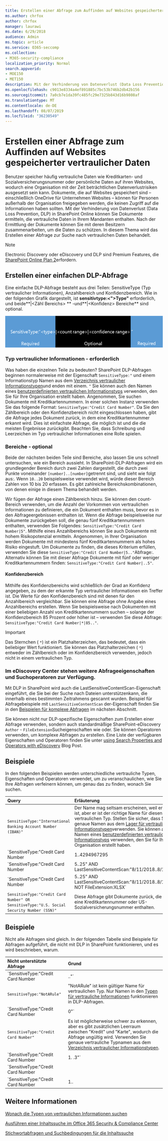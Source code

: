 ```yaml
---
title: Erstellen einer Abfrage zum Auffinden auf Websites gespeicherter vertraulicher Daten
ms.author: chrfox
author: chrfox
manager: laurawi
ms.date: 6/29/2018
audience: Admin
ms.topic: article
ms.service: O365-seccomp
ms.collection:
- M365-security-compliance
localization_priority: Normal
search.appverid:
- MOE150
- MET150
description: Mit der Verhinderung von Datenverlust (Data Loss Prevention, DLP) in SharePoint Online können Sie Dokumente ermitteln, die vertrauliche Daten in Ihrem Mandanten enthalten. Nach der Ermittlung der Dokumente können Sie mit deren Besitzern zusammenarbeiten, um die Daten zu schützen. In diesem Thema wird das Erstellen einer Abfrage zur Suche nach vertraulichen Daten behandelt.
ms.openlocfilehash: c9013e8334a4ef891885c7bc53b746b2db42b156
ms.sourcegitcommit: 7a0cb7e1da39fc485fc29e7325b843d16b9808af
ms.translationtype: MT
ms.contentlocale: de-DE
ms.lasthandoff: 08/07/2019
ms.locfileid: "36230549"
---
```

# <a name="form-a-query-to-find-sensitive-data-stored-on-sites"></a>Erstellen einer Abfrage zum Auffinden auf Websites gespeicherter vertraulicher Daten

Benutzer speicher häufig vertrauliche Daten wie Kreditkarten- und Sozialversicherungsnummer oder persönliche Daten auf ihren Websites, wodurch eine Organisation mit der Zeit beträchtlichen Datenverlustrisiken ausgesetzt sein kann. Dokumente, die auf Websites gespeichert sind – einschließlich OneDrive für Unternehmen Websites – können für Personen außerhalb der Organisation freigegeben werden, die keinen Zugriff auf die Informationen haben sollten. Mit der Verhinderung von Datenverlust (Data Loss Prevention, DLP) in SharePoint Online können Sie Dokumente ermitteln, die vertrauliche Daten in Ihrem Mandanten enthalten. Nach der Ermittlung der Dokumente können Sie mit deren Besitzern zusammenarbeiten, um die Daten zu schützen. In diesem Thema wird das Erstellen einer Abfrage zur Suche nach vertraulichen Daten behandelt.
  
> [!NOTE]
> Electronic Discovery oder eDiscovery und DLP sind Premium Features, die [SharePoint Online Plan 2](https://go.microsoft.com/fwlink/?LinkId=510080)erfordern. 
  
## <a name="forming-a-basic-dlp-query"></a>Erstellen einer einfachen DLP-Abfrage

Eine einfache DLP-Abfrage besteht aus drei Teilen: SensitiveType (Typ vertraulicher Informationen), Anzahlbereich und Konfidenzbereich. Wie in der folgenden Grafik dargestellt, ist **sensitivtype:\<"\>Type"** erforderlich, und beide**|\<Zähl Bereichs\> ** -und**|\<Konfidenz\> Bereiche** sind optional. 
  
![Beispielabfrage unterteilt in Required und optional](media/DLP-query-example-text.png)
  
### <a name="sensitive-type---required"></a>Typ vertraulicher Informationen - erforderlich

Was haben die einzelnen Teile zu bedeuten? SharePoint DLP-Abfragen beginnen normalerweise mit der Eigenschaft `SensitiveType:"` und einem Informationstyp Namen aus dem [Verzeichnis vertraulicher Informationstypen](https://go.microsoft.com/fwlink/?LinkID=509999)und enden mit einem. `"` Sie können auch den Namen eines [benutzerdefinierten vertraulichen Informationstyps](create-a-custom-sensitive-information-type.md) verwenden, den Sie für Ihre Organisation erstellt haben. Angenommen, Sie suchen Dokumente mit Kreditkartennummern. In einer solchen Instanz verwenden Sie das folgende Format: `SensitiveType:"Credit Card Number"`. Da Sie den Zählbereich oder den Konfidenzbereich nicht eingeschlossen haben, gibt die Abfrage jedes Dokument zurück, in dem eine Kreditkartennummer erkannt wird. Dies ist einfachste Abfrage, die möglich ist und die die meisten Ergebnisse zurückgibt. Beachten Sie, dass Schreibung und Leerzeichen im Typ vertraulicher Informationen eine Rolle spielen. 
  
### <a name="ranges---optional"></a>Bereiche - optional

Beide der nächsten beiden Teile sind Bereiche, also lassen Sie uns schnell untersuchen, wie ein Bereich aussieht. In SharePoint-DLP-Abfragen wird ein grundlegender Bereich durch zwei Zahlen dargestellt, die durch zwei Punkte voneinander `[number]..[number]`getrennt sind, und sieht wie folgt aus:. Wenn `10..20` beispielsweise verwendet wird, würde dieser Bereich Zahlen von 10 bis 20 erfassen. Es gibt zahlreiche Bereichskombinationen, von denen einige in diesem Thema behandelt werden. 
  
Wir fügen der Abfrage einen Zählbereich hinzu. Sie können den count-Bereich verwenden, um die Anzahl der Vorkommen von vertraulichen Informationen zu definieren, die ein Dokument enthalten muss, bevor es in den Abfrageergebnissen enthalten ist. Wenn die Abfrage beispielsweise nur Dokumente zurückgeben soll, die genau fünf Kreditkartennummern enthalten, verwenden Sie Folgendes: `SensitiveType:"Credit Card Number|5"`. Mithilfe eines Anzahlbereichs können Sie auch Dokumente mit hohem Risikopotenzial ermitteln. Angenommen, in Ihrer Organisation werden Dokumente mit mindestens fünf Kreditkartennummern als hohes Risiko eingestuft. Um Dokumente zu finden, die dieses Kriterium erfüllen, verwenden Sie diese `SensitiveType:"Credit Card Number|5.."`Abfrage:. Alternativ können Sie mit dieser Abfrage Dokumente mit fünf oder weniger Kreditkartennummern finden: `SensitiveType:"Credit Card Number|..5"`. 
  
#### <a name="confidence-range"></a>Konfidenzbereich

Mithilfe des Konfidenzbereichs wird schließlich der Grad an Konfidenz angegeben, zu dem der erkannte Typ vertraulicher Informationen ein Treffer ist. Die Werte für den Konfidenzbereich sind mit denen für den Anzahlbereich vergleichbar. Sie können eine Abfrage ohne Angabe eines Anzahlbereichs erstellen. Wenn Sie beispielsweise nach Dokumenten mit einer beliebigen Anzahl von Kreditkartennummern suchen – solange der Konfidenzbereich 85 Prozent oder höher ist – verwenden Sie diese Abfrage: `SensitiveType:"Credit Card Number|*|85.."`. 
  
> [!IMPORTANT]
> Das Sternchen ( `*`) ist ein Platzhalterzeichen, das bedeutet, dass ein beliebiger Wert funktioniert. Sie können das Platzhalterzeichen ( `*`) entweder im Zählbereich oder im Konfidenzbereich verwenden, jedoch nicht in einem vertraulichen Typ. 
  
### <a name="additional-query-properties-and-search-operators-available-in-the-ediscovery-center"></a>Im eDiscovery Center stehen weitere Abfrageeigenschaften und Suchoperatoren zur Verfügung.

Mit DLP in SharePoint wird auch die LastSensitiveContentScan-Eigenschaft eingeführt, die Sie bei der Suche nach Dateien unterstützenkann, die innerhalb eines bestimmten Zeitrahmens gescannt wurden. Beispiel für Abfragebeispiele mit `LastSensitiveContentScan` der-Eigenschaft finden Sie in den [Beispielen für komplexe Abfragen](#examples-of-complex-queries) im nächsten Abschnitt. 
  
Sie können nicht nur DLP-spezifische Eigenschaften zum Erstellen einer Abfrage verwenden, sondern auch standardmäßige SharePoint-eDiscovery `Author` - `FileExtension`Sucheigenschaften wie oder. Sie können Operatoren verwenden, um komplexe Abfragen zu erstellen. Eine Liste der verfügbaren Eigenschaften und Operatoren finden Sie unter [using Search Properties and Operators with eDiscovery](https://go.microsoft.com/fwlink/?LinkId=510093) Blog Post. 
  
## <a name="examples-of-complex-queries"></a>Beispiele

In den folgenden Beispielen werden unterschiedliche vertrauliche Typen, Eigenschaften und Operatoren verwendet, um zu veranschaulichen, wie Sie Ihre Abfragen verfeinern können, um genau das zu finden, wonach Sie suchen.
  
|**Query**|**Erläuterung**|
|:-----|:-----|
| `SensitiveType:"International Banking Account Number (IBAN)"` <br/> |Der Name mag seltsam erscheinen, weil er so lang ist, aber er ist der richtige Name für diesen vertraulichen Typ. Stellen Sie sicher, dass Sie genaue Namen aus dem [Lager für vertrauliche Informationstypen](https://go.microsoft.com/fwlink/?LinkID=509999)verwenden. Sie können auch den Namen eines [benutzerdefinierten vertraulichen Informationstyps](create-a-custom-sensitive-information-type.md) verwenden, den Sie für Ihre Organisation erstellt haben.  <br/> |
| `SensitiveType:"Credit Card Number|1..4294967295|1..100"` <br/> |Dadurch werden Dokumente mit mindestens einer Übereinstimmung mit dem vertraulichen Typ "Kreditkartennummer" zurückgegeben. Die Werte für jeden Bereich sind die jeweiligen Mindest-und Höchstwerte. Eine einfachere Möglichkeit, diese Abfrage zu schreiben `SensitiveType:"Credit Card Number"`, ist, aber wo bleibt der Spaß daran?  <br/> |
| `SensitiveType:"Credit Card Number| 5..25" AND LastSensitiveContentScan:"8/11/2018..8/13/2018"` <br/> |Dadurch werden Dokumente mit 5-25 Kreditkartennummern zurückgegeben, die vom 11. August 2018 bis zum 13. August 2018 gescannt wurden.  <br/> |
| `SensitiveType:"Credit Card Number| 5..25" AND LastSensitiveContentScan:"8/11/2018..8/13/2018" NOT FileExtension:XLSX` <br/> |Dadurch werden Dokumente mit 5-25 Kreditkartennummern zurückgegeben, die vom 11. August 2018 bis zum 13. August 2018 gescannt wurden. Dateien mit einer XLSX-Erweiterung sind nicht in den Abfrageergebnissen enthalten.  `FileExtension`ist eine von vielen Eigenschaften, die Sie in eine Abfrage einschließen können. Weitere Informationen finden Sie unter [using Search Properties and Operators with eDiscovery](https://go.microsoft.com/fwlink/?LinkId=510093).  <br/> |
| `SensitiveType:"Credit Card Number" OR SensitiveType:"U.S. Social Security Number (SSN)"` <br/> |Diese Abfrage gibt Dokumente zurück, die entweder eine Kreditkartennummer oder US-Sozialversicherungsnummer enthalten.  <br/> |
   
## <a name="examples-of-queries-to-avoid"></a>Beispiele

Nicht alle Abfragen sind gleich. In der folgenden Tabelle sind Beispiele für Abfragen aufgeführt, die nicht mit DLP in SharePoint funktionieren, und es wird beschrieben, warum.
  
|**Nicht unterstützte Abfrage**|**Grund**|
|:-----|:-----|
| `SensitiveType:"Credit Card Number|.."` <br/> |Sie müssen mindestens eine Zahl hinzufügen.  <br/> |
| `SensitiveType:"NotARule"` <br/> |"NotARule" ist kein gültiger Name für vertraulichen Typ. Nur Namen in den [Typen für vertrauliche Informationen](https://go.microsoft.com/fwlink/?LinkID=509999) funktionieren in DLP-Abfragen.  <br/> |
| `SensitiveType:"Credit Card Number|0"` <br/> |NULL ist weder als Minimalwert noch als Maximalwert in einem Bereich gültig.  <br/> |
| `SensitiveType:"Credit Card Number"` <br/> |Es ist möglicherweise schwer zu erkennen, aber es gibt zusätzlichen Leerraum zwischen "Kredit" und "Karte", wodurch die Abfrage ungültig wird. Verwenden Sie genaue vertrauliche Typnamen aus dem [Verzeichnis vertraulicher Informationstypen](https://go.microsoft.com/fwlink/?LinkID=509999).  <br/> |
| `SensitiveType:"Credit Card Number|1. .3"` <br/> |Die zwei-Perioden-Teil sollte nicht durch ein Leerzeichengetrennt werden.  <br/> |
| `SensitiveType:"Credit Card Number| |1..|80.."` <br/> |Es gibt zu viele Pipe-Trennzeichen (|). Führen Sie stattdessen dieses Format aus:`SensitiveType: "Credit Card Number|1..|80.."` <br/> |
| `SensitiveType:"Credit Card Number|1..|80..101"` <br/> |Da Konfidenz Werte einen Prozentsatz darstellen, dürfen Sie nicht mehr als 100. Wählen Sie einen Wert von 1 bis 100.  <br/> |
   
## <a name="for-more-information"></a>Weitere Informationen

[Wonach die Typen von vertraulichen Informationen suchen](what-the-sensitive-information-types-look-for.md)
  
[Ausführen einer Inhaltssuche im Office 365 Security &amp; Compliance Center](run-a-content-search-in-the-security-and-compliance-center.md)
  
[Stichwortabfragen und Suchbedingungen für die Inhaltssuche](keyword-queries-and-search-conditions.md)
  


